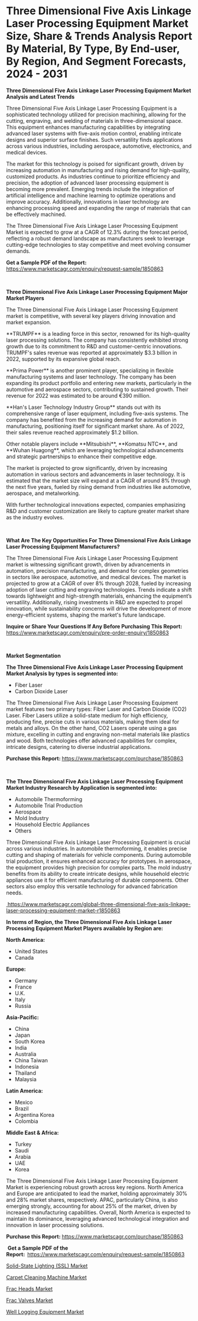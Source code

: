 <p><h1>Three Dimensional Five Axis Linkage Laser Processing Equipment Market Size, Share & Trends Analysis Report By Material, By Type, By End-user, By Region, And Segment Forecasts, 2024 - 2031</h1></p><p><strong>Three Dimensional Five Axis Linkage Laser Processing Equipment Market Analysis and Latest Trends</strong></p>
<p><p>Three Dimensional Five Axis Linkage Laser Processing Equipment is a sophisticated technology utilized for precision machining, allowing for the cutting, engraving, and welding of materials in three-dimensional space. This equipment enhances manufacturing capabilities by integrating advanced laser systems with five-axis motion control, enabling intricate designs and superior surface finishes. Such versatility finds applications across various industries, including aerospace, automotive, electronics, and medical devices.</p><p>The market for this technology is poised for significant growth, driven by increasing automation in manufacturing and rising demand for high-quality, customized products. As industries continue to prioritize efficiency and precision, the adoption of advanced laser processing equipment is becoming more prevalent. Emerging trends include the integration of artificial intelligence and machine learning to optimize operations and improve accuracy. Additionally, innovations in laser technology are enhancing processing speed and expanding the range of materials that can be effectively machined.</p><p>The Three Dimensional Five Axis Linkage Laser Processing Equipment Market is expected to grow at a CAGR of 12.3% during the forecast period, reflecting a robust demand landscape as manufacturers seek to leverage cutting-edge technologies to stay competitive and meet evolving consumer demands.</p></p>
<p><strong>Get a Sample PDF of the Report:&nbsp;</strong> <a href="https://www.marketscagr.com/enquiry/request-sample/1850863?utm_campaign=1278&utm_medium=2&utm_source=Github&utm_content=ia&utm_term=19102024&utm_id=three-dimensional-five-axis-linkage-laser-processing-equipment">https://www.marketscagr.com/enquiry/request-sample/1850863</a></p>
<p>&nbsp;</p>
<p><strong>Three Dimensional Five Axis Linkage Laser Processing Equipment Major Market Players</strong></p>
<p><p>The Three Dimensional Five Axis Linkage Laser Processing Equipment market is competitive, with several key players driving innovation and market expansion. </p><p>**TRUMPF** is a leading force in this sector, renowned for its high-quality laser processing solutions. The company has consistently exhibited strong growth due to its commitment to R&D and customer-centric innovations. TRUMPF's sales revenue was reported at approximately $3.3 billion in 2022, supported by its expansive global reach.</p><p>**Prima Power** is another prominent player, specializing in flexible manufacturing systems and laser technology. The company has been expanding its product portfolio and entering new markets, particularly in the automotive and aerospace sectors, contributing to sustained growth. Their revenue for 2022 was estimated to be around €390 million.</p><p>**Han's Laser Technology Industry Group** stands out with its comprehensive range of laser equipment, including five-axis systems. The company has benefited from the increasing demand for automation in manufacturing, positioning itself for significant market share. As of 2022, their sales revenue reached approximately $1.2 billion.</p><p>Other notable players include **Mitsubishi**, **Komatsu NTC**, and **Wuhan Huagong**, which are leveraging technological advancements and strategic partnerships to enhance their competitive edge. </p><p>The market is projected to grow significantly, driven by increasing automation in various sectors and advancements in laser technology. It is estimated that the market size will expand at a CAGR of around 8% through the next five years, fueled by rising demand from industries like automotive, aerospace, and metalworking.</p><p>With further technological innovations expected, companies emphasizing R&D and customer customization are likely to capture greater market share as the industry evolves.</p></p>
<p>&nbsp;</p>
<p><strong>What Are The Key Opportunities For Three Dimensional Five Axis Linkage Laser Processing Equipment Manufacturers?</strong></p>
<p><p>The Three Dimensional Five Axis Linkage Laser Processing Equipment market is witnessing significant growth, driven by advancements in automation, precision manufacturing, and demand for complex geometries in sectors like aerospace, automotive, and medical devices. The market is projected to grow at a CAGR of over 8% through 2028, fueled by increasing adoption of laser cutting and engraving technologies. Trends indicate a shift towards lightweight and high-strength materials, enhancing the equipment’s versatility. Additionally, rising investments in R&D are expected to propel innovation, while sustainability concerns will drive the development of more energy-efficient systems, shaping the market's future landscape.</p></p>
<p><strong>Inquire or Share Your Questions If Any Before Purchasing This Report:</strong> <a href="https://www.marketscagr.com/enquiry/pre-order-enquiry/1850863?utm_campaign=1278&utm_medium=2&utm_source=Github&utm_content=ia&utm_term=19102024&utm_id=three-dimensional-five-axis-linkage-laser-processing-equipment">https://www.marketscagr.com/enquiry/pre-order-enquiry/1850863</a></p>
<p>&nbsp;</p>
<p><strong>Market Segmentation</strong></p>
<p><strong>The Three Dimensional Five Axis Linkage Laser Processing Equipment Market Analysis by types is segmented into:</strong></p>
<p><ul><li>Fiber Laser</li><li>Carbon Dioxide Laser</li></ul></p>
<p><p>The Three Dimensional Five Axis Linkage Laser Processing Equipment market features two primary types: Fiber Laser and Carbon Dioxide (CO2) Laser. Fiber Lasers utilize a solid-state medium for high efficiency, producing fine, precise cuts in various materials, making them ideal for metals and alloys. On the other hand, CO2 Lasers operate using a gas mixture, excelling in cutting and engraving non-metal materials like plastics and wood. Both technologies offer advanced capabilities for complex, intricate designs, catering to diverse industrial applications.</p></p>
<p><strong>Purchase this Report:&nbsp;</strong><a href="https://www.marketscagr.com/purchase/1850863?utm_campaign=1278&utm_medium=2&utm_source=Github&utm_content=ia&utm_term=19102024&utm_id=three-dimensional-five-axis-linkage-laser-processing-equipment">https://www.marketscagr.com/purchase/1850863</a></p>
<p>&nbsp;</p>
<p><strong>The Three Dimensional Five Axis Linkage Laser Processing Equipment Market Industry Research by Application is segmented into:</strong></p>
<p><ul><li>Automobile Thermoforming</li><li>Automobile Trial Production</li><li>Aerospace</li><li>Mold Industry</li><li>Household Electric Appliances</li><li>Others</li></ul></p>
<p><p>Three Dimensional Five Axis Linkage Laser Processing Equipment is crucial across various industries. In automobile thermoforming, it enables precise cutting and shaping of materials for vehicle components. During automobile trial production, it ensures enhanced accuracy for prototypes. In aerospace, the equipment provides high precision for complex parts. The mold industry benefits from its ability to create intricate designs, while household electric appliances use it for efficient manufacturing of durable components. Other sectors also employ this versatile technology for advanced fabrication needs.</p></p>
<p><a href="https://www.marketscagr.com/global-three-dimensional-five-axis-linkage-laser-processing-equipment-market-r1850863?utm_campaign=1278&utm_medium=2&utm_source=Github&utm_content=ia&utm_term=19102024&utm_id=three-dimensional-five-axis-linkage-laser-processing-equipment">&nbsp;https://www.marketscagr.com/global-three-dimensional-five-axis-linkage-laser-processing-equipment-market-r1850863</a></p>
<p><strong>In terms of Region, the Three Dimensional Five Axis Linkage Laser Processing Equipment Market Players available by Region are:</strong></p>
<p>
    <p> <strong> North America: </strong>
        <ul>
            <li>United States</li>
            <li>Canada</li>
        </ul>
        </p> 
    <p> <strong> Europe: </strong>
        <ul>
            <li>Germany</li>
            <li>France</li>
            <li>U.K.</li>
            <li>Italy</li>
            <li>Russia</li>
        </ul>
        </p> 
    <p> <strong> Asia-Pacific: </strong>
        <ul>
            <li>China</li>
            <li>Japan</li>
            <li>South Korea</li>
            <li>India</li>
            <li>Australia</li>
            <li>China Taiwan</li>
            <li>Indonesia</li>
            <li>Thailand</li>
            <li>Malaysia</li>
        </ul>
        </p> 
    <p> <strong> Latin America: </strong>
        <ul>
            <li>Mexico</li>
            <li>Brazil</li>
            <li>Argentina Korea</li>
            <li>Colombia</li>
        </ul>
        </p> 
    <p> <strong> Middle East & Africa: </strong>
        <ul>
            <li>Turkey</li>
            <li>Saudi</li>
            <li>Arabia</li>
            <li>UAE</li>
            <li>Korea</li>
        </ul>
    </p>
    </p>
<p><p>The Three Dimensional Five Axis Linkage Laser Processing Equipment Market is experiencing robust growth across key regions. North America and Europe are anticipated to lead the market, holding approximately 30% and 28% market shares, respectively. APAC, particularly China, is also emerging strongly, accounting for about 25% of the market, driven by increased manufacturing capabilities. Overall, North America is expected to maintain its dominance, leveraging advanced technological integration and innovation in laser processing solutions.</p></p>
<p><strong>Purchase this Report: </strong><a href="https://www.marketscagr.com/purchase/1850863?utm_campaign=1278&utm_medium=2&utm_source=Github&utm_content=ia&utm_term=19102024&utm_id=three-dimensional-five-axis-linkage-laser-processing-equipment">https://www.marketscagr.com/purchase/1850863</a></p>
<p>&nbsp;<strong>Get a Sample PDF of the Report:&nbsp;&nbsp;</strong><a href="https://www.marketscagr.com/enquiry/request-sample/1850863?utm_campaign=1278&utm_medium=2&utm_source=Github&utm_content=ia&utm_term=19102024&utm_id=three-dimensional-five-axis-linkage-laser-processing-equipment">https://www.marketscagr.com/enquiry/request-sample/1850863</a></p>
<p><strong></strong></p>
<p><p><a href="https://github.com/AKSHATREPORTPRIME/Market-Research-Report-List-6/blob/main/solid-state-lighting-ssl-market.md?utm_campaign=1278&utm_medium=2&utm_source=Github&utm_content=ia&utm_term=19102024&utm_id=three-dimensional-five-axis-linkage-laser-processing-equipment">Solid-State Lighting (SSL) Market</a></p><p><a href="https://www.linkedin.com/pulse/trends-global-carpet-cleaning-machine-market-forecast-analysis-06kze?utm_campaign=1278&utm_medium=2&utm_source=Github&utm_content=ia&utm_term=19102024&utm_id=three-dimensional-five-axis-linkage-laser-processing-equipment">Carpet Cleaning Machine Market</a></p><p><a href="https://www.linkedin.com/pulse/frac-heads-market-research-report-exploring-size-revenue-clcpe?utm_campaign=1278&utm_medium=2&utm_source=Github&utm_content=ia&utm_term=19102024&utm_id=three-dimensional-five-axis-linkage-laser-processing-equipment">Frac Heads Market</a></p><p><a href="https://www.linkedin.com/pulse/frac-valves-market-overview-global-trends-future-prospects-from-uv9ke?utm_campaign=1278&utm_medium=2&utm_source=Github&utm_content=ia&utm_term=19102024&utm_id=three-dimensional-five-axis-linkage-laser-processing-equipment">Frac Valves Market</a></p><p><a href="https://www.linkedin.com/pulse/navigating-global-well-logging-equipment-market-landscape-2071e?utm_campaign=1278&utm_medium=2&utm_source=Github&utm_content=ia&utm_term=19102024&utm_id=three-dimensional-five-axis-linkage-laser-processing-equipment">Well Logging Equipment Market</a></p></p>